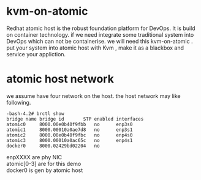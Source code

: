 # kvm-on-atomic

Redhat atomic host is the robust foundation platform for DevOps. It is build on container technology.
if we need integrate some traditional system into DevOps which can not be containerise. we will need this kvm-on-atomic . put your system into atomic host with Kvm , make it as a blackbox and service your appliction.

# atomic host network

we assume have four network on the host.
the host network may like following.

~~~
-bash-4.2# brctl show
bridge name	bridge id		STP enabled	interfaces
atomic0		8000.00e0b40f9fbb	no		enp3s0
atomic1		8000.00010a0ae7d8	no		enp3s1
atomic2		8000.00e0b40f9fbc	no		enp4s0
atomic3		8000.00010a0ac65c	no		enp4s1
docker0		8000.02429bd02204	no		
~~~

enpXXXX are phy NIC
<br>
atomic[0-3] are for this demo
<br>
docker0 is gen by atomic host
<br>
